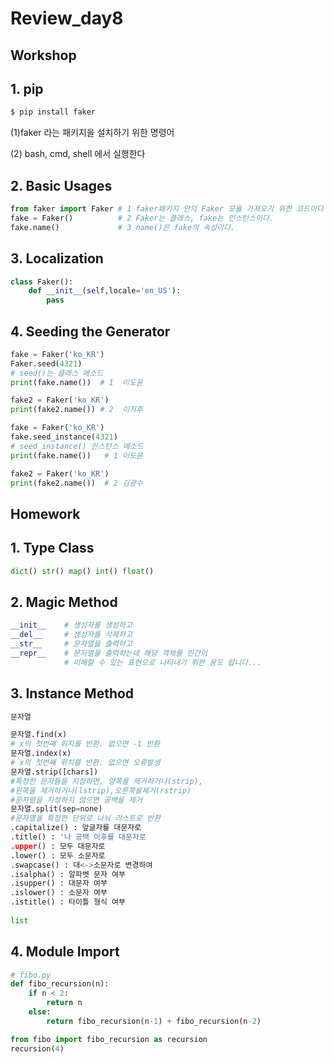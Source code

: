 # Review_day8

## Workshop

## 1. pip

```bash
$ pip install faker
```

(1)faker 라는 패키지을 설치하기 위한 명령어 

(2) bash, cmd, shell 에서 실행한다



## 2. Basic Usages

```python
from faker import Faker # 1 faker패키지 안의 Faker 모듈 가져오기 위한 코드이다
fake = Faker()          # 2 Faker는 클래스, fake는 인스턴스이다.
fake.name()             # 3 name()은 fake의 속성이다.
```



## 3.  Localization

```python
class Faker():
    def __init__(self,locale='en_US'):
        pass
```



## 4.  Seeding the Generator

```python
fake = Faker('ko_KR')
Faker.seed(4321)
# seed()는 클래스 메소드
print(fake.name())  # 1  이도윤

fake2 = Faker('ko_KR')
print(fake2.name()) # 2  이지후
```



```python
fake = Faker('ko_KR')
fake.seed_instance(4321)
# seed_instance() 인스턴스 메소드 
print(fake.name())   # 1 이도윤

fake2 = Faker('ko_KR')
print(fake2.name())  # 2 김광수
```





## Homework

## 1. Type Class

```python
dict() str() map() int() float()
```



## 2. Magic Method

```python
__init__    # 생성자를 생성하고
__del__     # 생성자를 삭제하고
__str__     # 문자열을 출력하고
__repr__    # 문자열을 출력하는데 해당 객체를 인간이 
			# 이해할 수 있는 표현으로 나타내기 위한 용도 랍니다...
```



## 3. Instance Method

```python
문자열

문자열.find(x)
# x의 첫번째 위치를 반환. 없으면 -1 반환
문자열.index(x)
# x의 첫번째 위치를 반환. 없으면 오류발생
문자열.strip([chars])
#특정한 문자들을 지정하면, 양쪽을 제거하거나(strip),
#왼쪽을 제거하거나(lstrip),오른쪽을제거(rstrip)
#문자열을 지정하지 않으면 공백을 제거
문자열.split(sep=none)
#문자열을 특정한 단위로 나눠 리스트로 반환
.capitalize() : 앞글자를 대문자로
.title() : '나 공백 이후를 대문자로
.upper() : 모두 대문자로
.lower() : 모두 소문자로
.swapcase() : 대<->소문자로 변경하여
.isalpha() : 알파벳 문자 여부
.isupper() : 대문자 여부
.islower() : 소문자 여부
.istitle() : 타이틀 형식 여부
    
list
```



## 4. Module Import

```python
# fibo.py
def fibo_recursion(n):
    if n < 2:
        return n
    else:
        return fibo_recursion(n-1) + fibo_recursion(n-2)
```

```python
from fibo import fibo_recursion as recursion
recursion(4)
```



